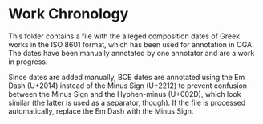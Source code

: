 # Work Chronology

This folder contains a file with the alleged composition dates of Greek 
works in the ISO 8601 format, which has been used for annotation in OGA. 
The dates have been manually annotated by one annotator 
and are a work in progress.

Since dates are added manually, BCE dates are annotated using the Em Dash (U+2014)
instead of the Minus Sign (U+2212) to prevent confusion between the Minus Sign
and the Hyphen-minus (U+002D), which look similar (the latter is used as a separator, though). 
If the file is processed automatically, replace the Em Dash with the Minus Sign.
